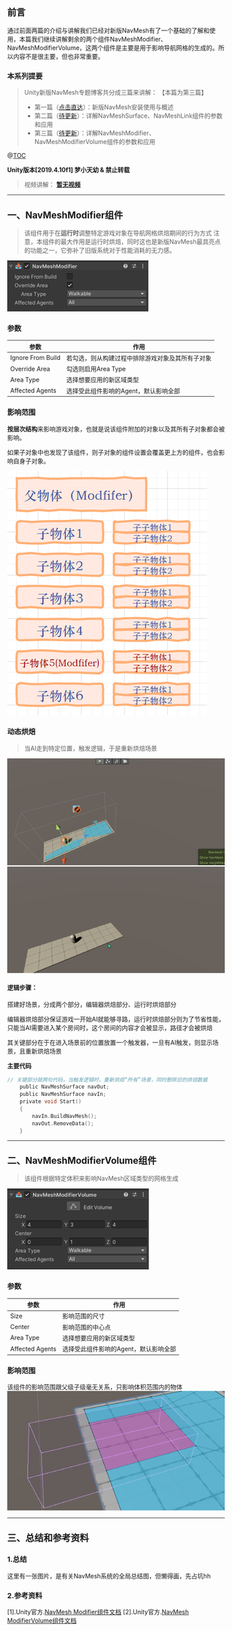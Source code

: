 ## 前言
通过前面两篇的介绍与讲解我们已经对新版NavMesh有了一个基础的了解和使用，本篇我们继续讲解剩余的两个组件NavMeshModifier、NavMeshModifierVolume，这两个组件是主要是用于影响导航网格的生成的。所以内容不是很主要，但也非常重要。

### 本系列提要
> Unity新版NavMesh专题博客共分成三篇来讲解： 【本篇为第三篇】
> - 第一篇（[点击直达]()）：新版NavMesh安装使用与概述
> - 第二篇（[待更新]()）：详解NavMeshSurface、NavMeshLink组件的参数和应用
> - 第三篇（[待更新]()）：详解NavMeshModifier、NavMeshModifierVolume组件的参数和应用

@[TOC](目录)

**Unity版本[2019.4.10f1] 梦小天幼 & 禁止转载**

> 视频讲解：
**[暂无视频](空地址)**

---
## 一、NavMeshModifier组件
> 该组件用于在**运行时**调整特定游戏对象在导航网格烘焙期间的行为方式
> 注意，本组件的最大作用是运行时烘焙，同时这也是新版NavMesh最具亮点的功能之一，它弥补了旧版系统对于性能消耗的无力感。

<img src="img/p1.png">

### 参数

参数|作用
-|-
Ignore From Build|若勾选，则从构建过程中排除游戏对象及其所有子对象
Override Area|勾选则启用Area Type
Area Type|选择想要应用的新区域类型
Affected Agents|选择受此组件影响的Agent，默认影响全部

### 影响范围
**按层次结构**来影响游戏对象，也就是说该组件附加的对象以及其所有子对象都会被影响。

如果子对象中也发现了该组件，则子对象的组件设置会覆盖更上方的组件，也会影响自身子对象。

<img src="img/p3.png">

### 动态烘焙
> 当AI走到特定位置，触发逻辑，于是重新烘焙场景

<img src="img/g2.gif">
<img src="img/g1.gif">

#### 逻辑步骤：
搭建好场景，分成两个部分，编辑器烘焙部分、运行时烘焙部分

编辑器烘焙部分保证游戏一开始AI就能够寻路，运行时烘焙部分则为了节省性能，只能当AI需要进入某个房间时，这个房间的内容才会被显示，路径才会被烘焙

其关键部分在于在进入场景前的位置放置一个触发器，一旦有AI触发，则显示场景，且重新烘焙场景

**主要代码**
```C Sharp
// 关键部分就两句代码，当触发逻辑时，重新烘焙“所有”场景，同时删除旧的烘焙数据
    public NavMeshSurface navOut;
    public NavMeshSurface navIn;
    private void Start()
    {
        navIn.BuildNavMesh();
        navOut.RemoveData();
    }
```

---
## 二、NavMeshModifierVolume组件
> 该组件根据特定体积来影响NavMesh区域类型的网格生成

<img src="img/p2.png">

### 参数

参数|作用
-|-
Size|影响范围的尺寸
Center|影响范围的中心点
Area Type|选择想要应用的新区域类型
Affected Agents|选择受此组件影响的Agent，默认影响全部

### 影响范围
该组件的影响范围跟父级子级毫无关系，只影响体积范围内的物体
<img src="img/p4.png">

---
## 三、总结和参考资料
### 1.总结
这里有一张图片，是有关NavMesh系统的全局总结图，但懒得画，先占坑hh
### 2.参考资料
[1].Unity官方.[NavMesh Modifier组件文档](https://docs.unity3d.com/Packages/com.unity.ai.navigation@1.0/manual/NavMeshModifier.html)
[2].Unity官方.[NavMesh ModifierVolume组件文档](https://docs.unity3d.com/Packages/com.unity.ai.navigation@1.0/manual/NavMeshModifierVolume.html)